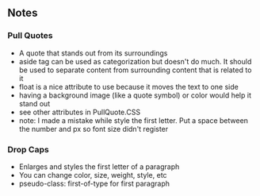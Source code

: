 ## Notes
### Pull Quotes
- A quote that stands out from its surroundings
- aside tag can be used as categorization but doesn't do much. It should be used to
separate content from surrounding content that is related to it
- float is a nice attribute to use because it moves the text to one side
- having a background image (like a quote symbol) or color would help it stand out
- see other attributes in PullQuote.CSS
- note: I made a mistake while style the first letter. Put a space between the number and px so font size didn't register

### Drop Caps
- Enlarges and styles the first letter of a paragraph
- You can change color, size, weight, style, etc
- pseudo-class: first-of-type for first paragraph

